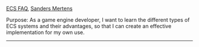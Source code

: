 [ECS FAQ](https://github.com/SanderMertens/ecs-faq), [Sanders Mertens](/People/p.mertens-sanders.md)

Purpose: As a game engine developer, I want to learn the different types of ECS systems and their advantages, so that I can create an effective implementation for my own use.

---
